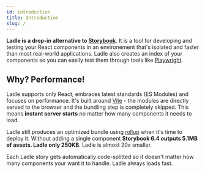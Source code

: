 ```yaml
---
id: introduction
title: Introduction
slug: /
---
```


**Ladle is a drop-in alternative to <a href="https://storybook.js.org/">Storybook</a>**. It is a tool for developing and testing your React components in an environement that's isolated and faster than most real-world applications. Ladle also creates an index of your components so you can easily test them through tools like <a href="https://playwright.dev/">Playwright</a>.

## Why? Performance!

Ladle supports only React, embraces latest standards (ES Modules) and focuses on performance. It's built around [Vite](https://vitejs.dev/) - the modules are directly served to the browser and the bundling step is completely skipped. This means **instant server starts** no matter how many components it needs to load.

Ladle still produces an optimized bundle using [rollup](https://rollupjs.org/guide/en/) when it's time to deploy it. Without adding a single component **Storybook 6.4 outputs 5.1MB of assets. Ladle only 250KB**. Ladle is almost 20x smaller.

Each Ladle story gets automatically code-splitted so it doesn't matter how many components your want it to handle. Ladle always loads fast.
